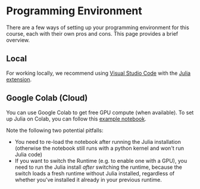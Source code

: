 # Programming Environment

There are a few ways of setting up your programming environment for this course, each with their own pros and cons. This page provides a brief overview.


## Local

For working locally, we recommend using [Visual Studio Code](https://code.visualstudio.com) with the [Julia extension](https://marketplace.visualstudio.com/items?itemName=julialang.language-julia).


## Google Colab (Cloud)

You can use Google Colab to get free GPU compute (when available). To set up Julia on Colab, you can follow this [example notebook](https://colab.research.google.com/drive/1rp0OXWr1fPbnm8vWwRHdHP0lLlLbL8d9?usp=sharing).

Note the following two potential pitfalls:

* You need to re-load the notebook after running the Julia installation (otherwise the notebook still runs with a python kernel and won't run Julia code)
* If you want to switch the Runtime (e.g. to enable one with a GPU), you need to run the Julia install *after* switching the runtime, because the switch loads a fresh runtime without Julia installed, regardless of whether you've installed it already in your previous runtime.